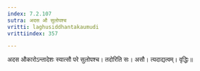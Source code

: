 ```yaml
---
index: 7.2.107
sutra: अदस औ सुलोपश्च
vritti: laghusiddhantakaumudi
vrittiindex: 357

---
```

अदस औकारोऽन्तादेशः स्यात्सौ परे सुलोपश्च। तदोरिति सः। असौ। त्यदाद्यत्वम्। वृद्धिः॥